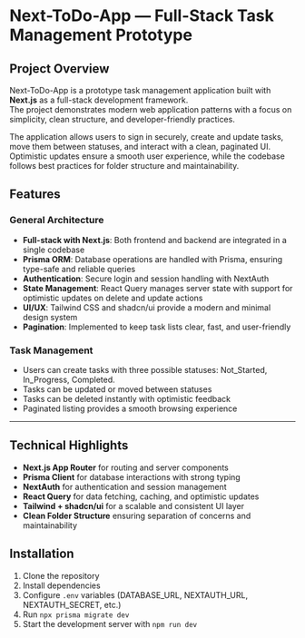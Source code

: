 # Next-ToDo-App — Full-Stack Task Management Prototype

## Project Overview
Next-ToDo-App is a prototype task management application built with **Next.js** as a full-stack development framework.  
The project demonstrates modern web application patterns with a focus on simplicity, clean structure, and developer-friendly practices.  

The application allows users to sign in securely, create and update tasks, move them between statuses, and interact with a clean, paginated UI.  
Optimistic updates ensure a smooth user experience, while the codebase follows best practices for folder structure and maintainability.  

## Features

### General Architecture
- **Full-stack with Next.js**: Both frontend and backend are integrated in a single codebase  
- **Prisma ORM**: Database operations are handled with Prisma, ensuring type-safe and reliable queries  
- **Authentication**: Secure login and session handling with NextAuth  
- **State Management**: React Query manages server state with support for optimistic updates on delete and update actions  
- **UI/UX**: Tailwind CSS and shadcn/ui provide a modern and minimal design system  
- **Pagination**: Implemented to keep task lists clear, fast, and user-friendly  

### Task Management
- Users can create tasks with three possible statuses: Not_Started, In_Progress, Completed.
- Tasks can be updated or moved between statuses  
- Tasks can be deleted instantly with optimistic feedback  
- Paginated listing provides a smooth browsing experience  

---

## Technical Highlights
- **Next.js App Router** for routing and server components  
- **Prisma Client** for database interactions with strong typing  
- **NextAuth** for authentication and session management  
- **React Query** for data fetching, caching, and optimistic updates  
- **Tailwind + shadcn/ui** for a scalable and consistent UI layer  
- **Clean Folder Structure** ensuring separation of concerns and maintainability

## Installation
1. Clone the repository  
2. Install dependencies  
3. Configure `.env` variables (DATABASE_URL, NEXTAUTH_URL, NEXTAUTH_SECRET, etc.)  
4. Run `npx prisma migrate dev`  
5. Start the development server with `npm run dev`

